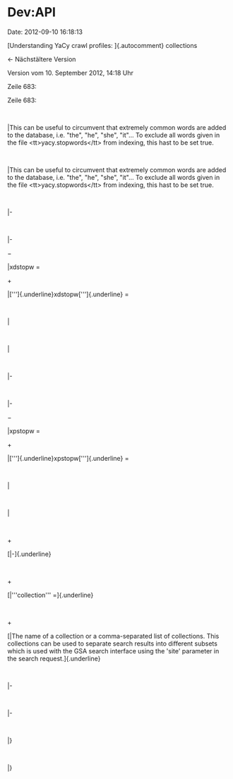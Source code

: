 Dev:API
=======

Date: 2012-09-10 16:18:13

[Understanding YaCy crawl profiles: ]{.autocomment} collections

← Nächstältere Version

Version vom 10. September 2012, 14:18 Uhr

Zeile 683:

Zeile 683:

 

<div>

\|This can be useful to circumvent that extremely common words are added
to the database, i.e. \"the\", \"he\", \"she\", \"it\"\... To exclude
all words given in the file \<tt\>yacy.stopwords\</tt\> from indexing,
this hast to be set true.

</div>

 

<div>

\|This can be useful to circumvent that extremely common words are added
to the database, i.e. \"the\", \"he\", \"she\", \"it\"\... To exclude
all words given in the file \<tt\>yacy.stopwords\</tt\> from indexing,
this hast to be set true.

</div>

 

<div>

\|-

</div>

 

<div>

\|-

</div>

−

<div>

\|xdstopw =  

</div>

\+

<div>

\|[\'\'\']{.underline}xdstopw[\'\'\']{.underline} =  

</div>

 

<div>

\|

</div>

 

<div>

\|

</div>

 

<div>

\|-

</div>

 

<div>

\|-

</div>

−

<div>

\|xpstopw =  

</div>

\+

<div>

\|[\'\'\']{.underline}xpstopw[\'\'\']{.underline} =  

</div>

 

<div>

\|

</div>

 

<div>

\|

</div>

 

\+

<div>

[\|-]{.underline}

</div>

 

\+

<div>

[\|\'\'\'collection\'\'\' =]{.underline}

</div>

 

\+

<div>

[\|The name of a collection or a comma-separated list of collections.
This collections can be used to separate search results into different
subsets which is used with the GSA search interface using the \'site\'
parameter in the search request.]{.underline}

</div>

 

<div>

\|-

</div>

 

<div>

\|-

</div>

 

<div>

\|}

</div>

 

<div>

\|}

</div>
